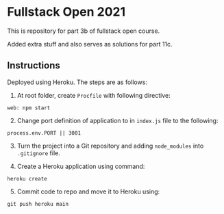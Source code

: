# Fullstack Open 2021

This is repository for part 3b of fullstack open course.

Added extra stuff and also serves as solutions for part 11c.

## Instructions

Deployed using Heroku. The steps are as follows:

1. At root folder, create `Procfile` with following directive:

```
web: npm start
```

2. Change port definition of application to in `index.js` file to the following:

```
process.env.PORT || 3001
```

3. Turn the project into a Git repository and adding `node_modules` into `.gitignore` file.

4. Create a Heroku application using command:

```heroku create```

5. Commit code to repo and move it to Heroku using:

```git push heroku main```

